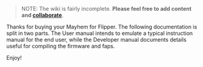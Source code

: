 > NOTE: The wiki is fairly incomplete. **Please feel free to add content and [collaborate](How-to-collaborate)**.

Thanks for buying your Mayhem for Flipper. The following documentation is split in two parts. The User manual intends to emulate a typical instruction manual for the end user, while the Developer manual documents details useful for compiling the firmware and faps.

Enjoy!